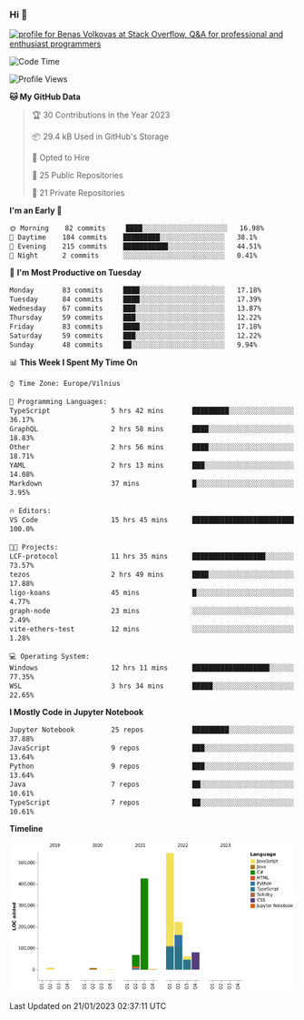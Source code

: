 ### Hi 👋
<a href="https://stackoverflow.com/users/14954249/benas-volkovas"><img src="https://stackoverflow.com/users/flair/14954249.png?theme=dark" width="208" height="58" alt="profile for Benas Volkovas at Stack Overflow, Q&amp;A for professional and enthusiast programmers" title="profile for Benas Volkovas at Stack Overflow, Q&amp;A for professional and enthusiast programmers"></a>

<!--START_SECTION:waka-->
![Code Time](http://img.shields.io/badge/Code%20Time-1%2C223%20hrs%209%20mins-blue)

![Profile Views](http://img.shields.io/badge/Profile%20Views-0-blue)

**🐱 My GitHub Data** 

> 🏆 30 Contributions in the Year 2023
 > 
> 📦 29.4 kB Used in GitHub's Storage 
 > 
> 💼 Opted to Hire
 > 
> 📜 25 Public Repositories 
 > 
> 🔑 21 Private Repositories  
 > 
**I'm an Early 🐤** 

```text
🌞 Morning    82 commits     ████░░░░░░░░░░░░░░░░░░░░░   16.98% 
🌆 Daytime    184 commits    █████████░░░░░░░░░░░░░░░░   38.1% 
🌃 Evening    215 commits    ███████████░░░░░░░░░░░░░░   44.51% 
🌙 Night      2 commits      ░░░░░░░░░░░░░░░░░░░░░░░░░   0.41%

```
📅 **I'm Most Productive on Tuesday** 

```text
Monday       83 commits     ████░░░░░░░░░░░░░░░░░░░░░   17.18% 
Tuesday      84 commits     ████░░░░░░░░░░░░░░░░░░░░░   17.39% 
Wednesday    67 commits     ███░░░░░░░░░░░░░░░░░░░░░░   13.87% 
Thursday     59 commits     ███░░░░░░░░░░░░░░░░░░░░░░   12.22% 
Friday       83 commits     ████░░░░░░░░░░░░░░░░░░░░░   17.18% 
Saturday     59 commits     ███░░░░░░░░░░░░░░░░░░░░░░   12.22% 
Sunday       48 commits     ██░░░░░░░░░░░░░░░░░░░░░░░   9.94%

```


📊 **This Week I Spent My Time On** 

```text
⌚︎ Time Zone: Europe/Vilnius

💬 Programming Languages: 
TypeScript               5 hrs 42 mins       █████████░░░░░░░░░░░░░░░░   36.17% 
GraphQL                  2 hrs 58 mins       ████░░░░░░░░░░░░░░░░░░░░░   18.83% 
Other                    2 hrs 56 mins       ████░░░░░░░░░░░░░░░░░░░░░   18.71% 
YAML                     2 hrs 13 mins       ███░░░░░░░░░░░░░░░░░░░░░░   14.08% 
Markdown                 37 mins             █░░░░░░░░░░░░░░░░░░░░░░░░   3.95%

🔥 Editors: 
VS Code                  15 hrs 45 mins      █████████████████████████   100.0%

🐱‍💻 Projects: 
LCF-protocol             11 hrs 35 mins      ██████████████████░░░░░░░   73.57% 
tezos                    2 hrs 49 mins       ████░░░░░░░░░░░░░░░░░░░░░   17.88% 
ligo-koans               45 mins             █░░░░░░░░░░░░░░░░░░░░░░░░   4.77% 
graph-node               23 mins             ░░░░░░░░░░░░░░░░░░░░░░░░░   2.49% 
vite-ethers-test         12 mins             ░░░░░░░░░░░░░░░░░░░░░░░░░   1.28%

💻 Operating System: 
Windows                  12 hrs 11 mins      ███████████████████░░░░░░   77.35% 
WSL                      3 hrs 34 mins       █████░░░░░░░░░░░░░░░░░░░░   22.65%

```

**I Mostly Code in Jupyter Notebook** 

```text
Jupyter Notebook         25 repos            █████████░░░░░░░░░░░░░░░░   37.88% 
JavaScript               9 repos             ███░░░░░░░░░░░░░░░░░░░░░░   13.64% 
Python                   9 repos             ███░░░░░░░░░░░░░░░░░░░░░░   13.64% 
Java                     7 repos             ██░░░░░░░░░░░░░░░░░░░░░░░   10.61% 
TypeScript               7 repos             ██░░░░░░░░░░░░░░░░░░░░░░░   10.61%

```


**Timeline**

![Chart not found](https://raw.githubusercontent.com/BenasVolkovas/BenasVolkovas/main/charts/bar_graph.png) 


 Last Updated on 21/01/2023 02:37:11 UTC
<!--END_SECTION:waka-->
